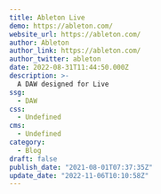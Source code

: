 ```yaml
---
title: Ableton Live
demo: https://ableton.com/
website_url: https://ableton.com/
author: Ableton
author_link: https://ableton.com/
author_twitter: ableton
date: 2022-08-31T11:44:50.000Z
description: >-
  A DAW designed for Live 
ssg:
  - DAW
css:
  - Undefined
cms:
  - Undefined
category:
  - Blog
draft: false
publish_date: "2021-08-01T07:37:35Z"
update_date: "2022-11-06T10:10:58Z"
---
```

